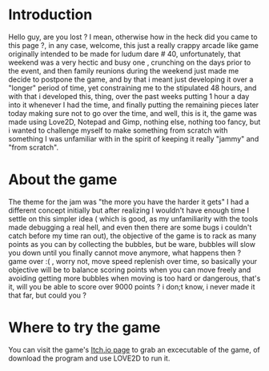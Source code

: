 # Introduction

Hello guy, are you lost ? I mean, otherwise how in the heck did you came to this page ?, in any case, welcome, this just a really crappy arcade like game originally intended to be made for ludum dare # 40, unfortunately, that weekend was a very hectic and busy one , crunching on the days prior to the event, and then family reunions during the weekend just made me decide to postpone the game, and by that i meant just developing it over a "longer" period of time, yet constraining me to the stipulated 48 hours, and with that i developed this, thing, over the past weeks putting 1 hour a day into it whenever I had the time, and finally putting the remaining pieces later today making sure not to go over the time, and well, this is it, the game was made using Love2D, Notepad and Gimp, nothing else, nothing too fancy, but i wanted to challenge myself to make something from scratch with something I was unfamiliar with in the spirit of keeping it really "jammy" and "from scratch". 

# About the game

The theme for the jam was "the more you have the harder it gets" I had a different concept initially but after realizing I wouldn't have enough time I settle on this simpler idea ( which is good, as my unfamiliarity with the tools made debugging a real hell, and even then there are some bugs i couldn't catch before my time ran out), the objective of the game is to rack as many points as you can by collecting the bubbles, but be ware, bubbles will slow you down until you finally cannot move anymore, what happens then ? game over :( , worry not, move speed replenish over time, so basically your objective will be to balance scoring points when you can move freely and avoiding getting more bubbles when moving is too hard or dangerous, that's it, will you be able to score over 9000 points ? i don;t know, i never made it that far, but could you ?

# Where to try the game 

You can visit the game's [Itch.io page](https://itch.io/game/edit/210183) to grab an excecutable of the game, of download the program and use LOVE2D to run it.
